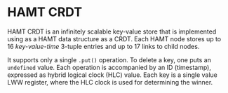 # HAMT CRDT

HAMT CRDT is an infinitely scalable key-value store that is implemented using as
a HAMT data structure as a CRDT. Each HAMT node stores up to 16 *key-value-time*
3-tuple entries and up to 17 links to child nodes.

It supports only a single `.put()` operation. To delete a key, one puts an
`undefined` value. Each operation is accompanied by an ID (timestamp), expressed
as hybrid logical clock (HLC) value. Each key is a single value LWW register,
where the HLC clock is used for determining the winner.

